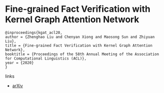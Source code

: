 # Fine-grained Fact Verification with Kernel Graph Attention Network

```
@inproceedings{kgat_acl20,
author = {Zhenghao Liu and Chenyan Xiong and Maosong Sun and Zhiyuan Liu},
title = {Fine-grained Fact Verification with Kernel Graph Attention Network},
booktitle = {Proceedings of the 58th Annual Meeting of the Association for Computational Linguistics (ACL)},
year = {2020}
}
```

links
- [arXiv](https://arxiv.org/abs/1910.09796)
